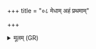 +++
title = "०८ मेधाम् अहं प्रथमाम्"

+++
<details><summary>मूलम् (GR)</summary>

मेधाम् अहं प्रथमां  
ब्रह्मण्वतीम् ऋषिष्टुताम् ।  
प्रपीतां ब्रह्मचारिभिर् ।  
देवानाम् अवसा वृणे ॥
</details>